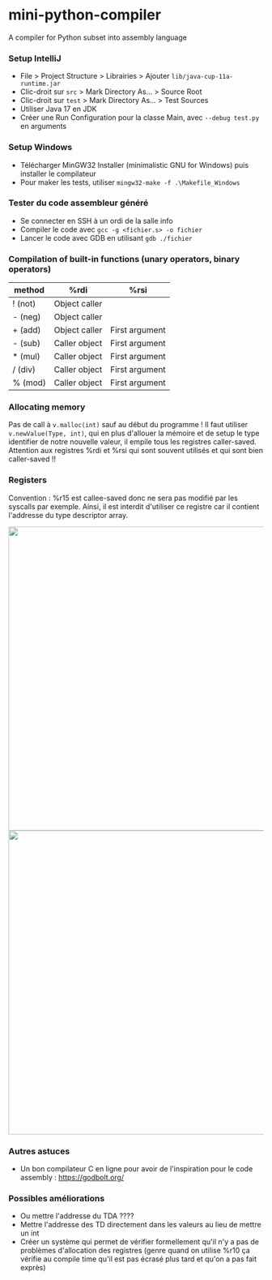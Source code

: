 # mini-python-compiler
A compiler for Python subset into assembly language

### Setup IntelliJ
- File > Project Structure > Librairies > Ajouter `lib/java-cup-11a-runtime.jar`
- Clic-droit sur `src` > Mark Directory As... > Source Root
- Clic-droit sur `test` > Mark Directory As... > Test Sources
- Utiliser Java 17 en JDK
- Créer une Run Configuration pour la classe Main, avec `--debug test.py` en arguments

### Setup Windows
- Télécharger MinGW32 Installer (minimalistic GNU for Windows) puis installer le compilateur
- Pour maker les tests, utiliser `mingw32-make -f .\Makefile_Windows`

### Tester du code assembleur généré
- Se connecter en SSH à un ordi de la salle info
- Compiler le code avec `gcc -g <fichier.s> -o fichier`
- Lancer le code avec GDB en utilisant `gdb ./fichier`

### Compilation of built-in functions (unary operators, binary operators)

| method  | %rdi          | %rsi           |
|---------|---------------|----------------|
| ! (not) | Object caller |                |
| - (neg) | Object caller |                |
| + (add) | Object caller | First argument |
| - (sub) | Caller object | First argument |
| * (mul) | Caller object | First argument |
| / (div) | Caller object | First argument |
| % (mod) | Caller object | First argument |

### Allocating memory

Pas de call à `v.malloc(int)` sauf au début du programme ! Il faut utiliser `v.newValue(Type, int)`, qui en plus
d'allouer la mémoire et de setup le type identifier de notre nouvelle valeur, il empile tous les registres caller-saved.
Attention aux registres %rdi et %rsi qui sont souvent utilisés et qui sont bien caller-saved !!

### Registers

Convention : %r15 est callee-saved donc ne sera pas modifié par les syscalls par exemple. Ainsi, il est interdit
d'utiliser ce registre car il contient l'addresse du type descriptor array.

<image style="width: 600px;" src="assets/x86-64-integer-registers-usage-conventions-l.jpg"></image>
<image style="width: 600px;" src="assets/1_4ipwUzIWd4eqUvcEmZ5tMQ.png"></image>

### Autres astuces

- Un bon compilateur C en ligne pour avoir de l'inspiration pour le code assembly : https://godbolt.org/

### Possibles améliorations

- Ou mettre l'addresse du TDA ????
- Mettre l'addresse des TD directement dans les valeurs au lieu de mettre un int
- Créer un système qui permet de vérifier formellement qu'il n'y a pas de problèmes d'allocation des registres (genre
  quand on utilise %r10 ça vérifie au compile time qu'il est pas écrasé plus tard et qu'on a pas fait exprès)